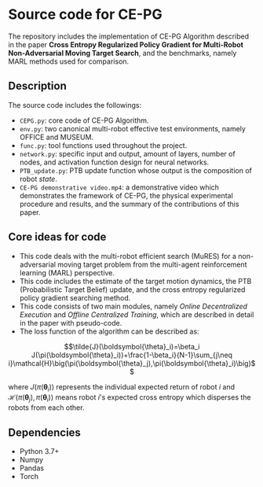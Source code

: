 # Source code for CE-PG
The repository includes the implementation of CE-PG Algorithm described in the paper **Cross Entropy Regularized Policy Gradient for Multi-Robot Non-Adversarial Moving Target Search**, and the benchmarks, namely MARL methods used for comparison.


## Description
The source code includes the followings: 
* `CEPG.py`: core code of CE-PG Algorithm. 
* `env.py`: two canonical multi-robot effective test environments, namely OFFICE and MUSEUM.
* `func.py`: tool functions used throughout the project.
* `network.py`: specific input and output, amount of layers, number of nodes, and activation function design for neural networks.
* `PTB_update.py`: PTB update function whose output is the composition of robot *state*.
* `CE-PG demonstrative video.mp4`: a demonstrative video which demonstrates the framework of CE-PG, the physical experimental procedure and results, and the summary of the contributions of this paper.

## Core ideas for code
- This code deals with the multi-robot efficient search (MuRES) for a non-adversarial moving target problem from the multi-agent reinforcement learning (MARL) perspective. 
- This code includes the estimate of the target motion dynamics, the PTB (Probabilistic Target Belief) update, and the cross entropy regularized policy gradient searching method. 
- This code consists of two main modules, namely *Online Decentralized Execution* and *Offline Centralized Training*, which are described in detail in the paper with pseudo-code.
- The loss function of the algorithm can be described as:

$$\tilde{J}(\boldsymbol{\theta}_i)=\beta_i J(\pi(\boldsymbol{\theta}_i))+\frac{1-\beta_i}{N-1}\sum_{j\neq i}\mathcal{H}\big(\pi(\boldsymbol{\theta}_j),\pi(\boldsymbol{\theta}_i)\big)$$

where $J(\pi(\boldsymbol{\theta}_i))$ represents the individual expected return of robot $i$ and $\mathcal{H}\big(\pi(\boldsymbol{\theta}_j),\pi(\boldsymbol{\theta}_i)\big)$ means robot $i$'s expected cross entropy which disperses the robots from each other.
## Dependencies
- Python 3.7+
- Numpy
- Pandas
- Torch

